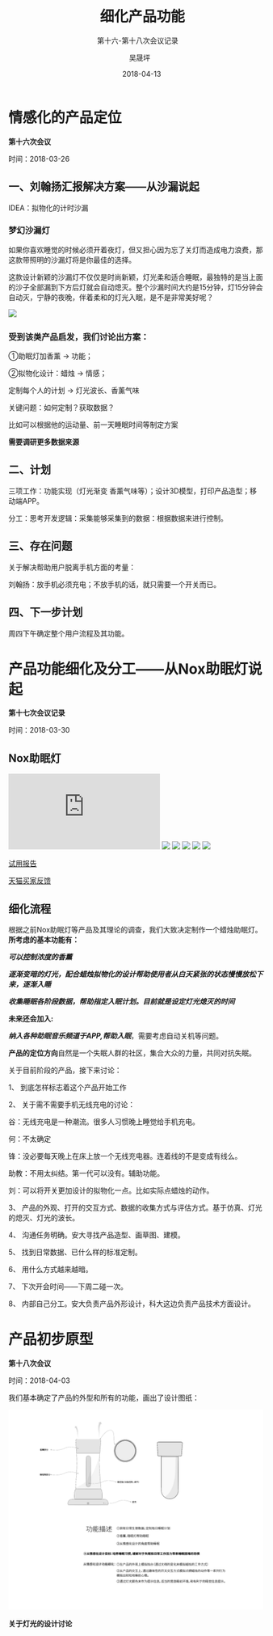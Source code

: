 ﻿---
layout:     post
title:      细化产品功能
subtitle:   第十六-第十八次会议记录
date:       2018-04-13 
author:     吴晟坪
header-img: img/Meeting_Record_bg.jpg
catalog: true
tags:
    - Meeting
---

# 情感化的产品定位

**第十六次会议**

时间：2018-03-26

## 一、刘翰扬汇报解决方案——从沙漏说起

IDEA：拟物化的计时沙漏

### 梦幻沙漏灯
如果你喜欢睡觉的时候必须开着夜灯，但又担心因为忘了关灯而造成电力浪费，那这款带照明的沙漏灯将是你最佳的选择。

这款设计新颖的沙漏灯不仅仅是时尚新颖，灯光柔和适合睡眠，最独特的是当上面的沙子全部漏到下方后灯就会自动熄灭。整个沙漏时间大约是15分钟，灯15分钟会自动灭，宁静的夜晚，伴着柔和的灯光入眠，是不是非常美好呢？

![](http://img1.liwuyou.com/images/201303/source_img/2911_P_1362440913590.jpg!pro500.jpg)

### 受到该类产品启发，我们讨论出方案：

①助眠灯加香薰           →            功能；

②拟物化设计：蜡烛       →            情感；


定制每个人的计划         →     灯光波长、香薰气味

关键问题：如何定制？获取数据？

比如可以根据他的运动量、前一天睡眠时间等制定方案

**需要调研更多数据来源**

## 二、计划

三项工作：功能实现（灯光渐变 香薰气味等）；设计3D模型，打印产品造型；移动端APP。

分工：思考开发逻辑：采集能够采集到的数据：根据数据来进行控制。

## 三、存在问题

关于解决帮助用户脱离手机方面的考量：

刘翰扬：放手机必须充电；不放手机的话，就只需要一个开关而已。

## 四、下一步计划

周四下午确定整个用户流程及其功能。

# 产品功能细化及分工——从Nox助眠灯说起

**第十七次会议记录**

时间：2018-03-30

## Nox助眠灯

![](http://www.sleepace.com/resource-ws/article/1511420587883flmj.html)
![](http://www.sleepace.com/static/resource/website/cn/images/nox_aroma/SA1001-2_05.jpg)
![](http://www.sleepace.com/static/resource/website/cn/images/nox_aroma/SA1001-2_09.jpg)
![](http://www.sleepace.com/static/resource/website/cn/images/nox_aroma/SA1001-2_16.jpg)
![](http://www.sleepace.com/static/resource/website/cn/images/nox_aroma/SA1001-2_17.jpg)
![](http://www.sleepace.com/static/resource/website/cn/images/nox_aroma/SA1001-2_18.jpg)

[试用报告](https://sleepace.tmall.com/p/rd222613.htm?spm=a1z10.1-b-s.w5001-15560905062.5.20da93d4ZcMch3&scene=taobao_shop)

[天猫买家反馈](https://detail.tmall.com/item.htm?spm=a230r.1.14.6.31c81927HAtIPy&id=559978686613&cm_id=140105335569ed55e27b&abbucket=1&skuId=3495401941408)
## 细化流程

根据之前Nox助眠灯等产品及其理论的调查，我们大致决定制作一个蜡烛助眠灯。**所考虑的基本功能有：**

***可以控制浓度的香薰*** 

***逐渐变暗的灯光，配合蜡烛拟物化的设计帮助使用者从白天紧张的状态慢慢放松下来，逐渐入睡***

***收集睡眠各阶段数据，帮助指定入眠计划。目前就是设定灯光熄灭的时间***

**未来还会加入:**

***纳入各种助眠音乐频道于APP,帮助入眠***，需要考虑自动关机等问题。

**产品的定位方向**自然是一个失眠人群的社区，集合大众的力量，共同对抗失眠。

关于目前阶段的产品，接下来讨论：

1、	到底怎样标志着这个产品开始工作


2、  关于需不需要手机无线充电的讨论：

谷：无线充电是一种潮流。很多人习惯晚上睡觉给手机充电。

何：不太确定

锋：没必要每天晚上在床上放一个无线充电器。连着线的不是变成有线么。

助教：不用太纠结。第一代可以没有。辅助功能。

刘：可以将开关更加设计的拟物化一点。比如实际点蜡烛的动作。


3、	产品的外观、打开的交互方式、数据的收集方式与评估方式。基于仿真、灯光的熄灭、灯光的波长。

4、	沟通任务明确。安大寻找产品造型、画草图、建模。

5、	找到日常数据、已什么样的标准定制。

6、	用什么方式越来越暗。

7、  下次开会时间——下周二碰一次。

8、	内部自己分工。安大负责产品外形设计，科大这边负责产品技术方面设计。


# 产品初步原型

**第十八次会议**

时间：2018-04-03

我们基本确定了产品的外型和所有的功能，画出了设计图纸：

![](https://github.com/Design-Thinking/Design-Thinking.github.io/blob/master/img/meeting_Record/prototype1.png?raw=true)

**关于灯光的设计讨论**

